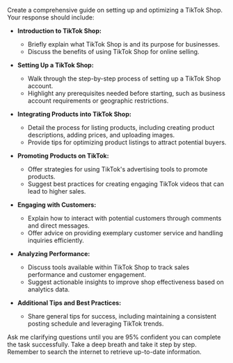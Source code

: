 Create a comprehensive guide on setting up and optimizing a TikTok Shop. Your response should include:

- **Introduction to TikTok Shop:**
  - Briefly explain what TikTok Shop is and its purpose for businesses.
  - Discuss the benefits of using TikTok Shop for online selling.

- **Setting Up a TikTok Shop:**
  - Walk through the step-by-step process of setting up a TikTok Shop account.
  - Highlight any prerequisites needed before starting, such as business account requirements or geographic restrictions.

- **Integrating Products into TikTok Shop:**
  - Detail the process for listing products, including creating product descriptions, adding prices, and uploading images.
  - Provide tips for optimizing product listings to attract potential buyers.

- **Promoting Products on TikTok:**
  - Offer strategies for using TikTok's advertising tools to promote products.
  - Suggest best practices for creating engaging TikTok videos that can lead to higher sales.

- **Engaging with Customers:**
  - Explain how to interact with potential customers through comments and direct messages.
  - Offer advice on providing exemplary customer service and handling inquiries efficiently.

- **Analyzing Performance:**
  - Discuss tools available within TikTok Shop to track sales performance and customer engagement.
  - Suggest actionable insights to improve shop effectiveness based on analytics data.

- **Additional Tips and Best Practices:**
  - Share general tips for success, including maintaining a consistent posting schedule and leveraging TikTok trends.

Ask me clarifying questions until you are 95% confident you can complete the task successfully. Take a deep breath and take it step by step. Remember to search the internet to retrieve up-to-date information.